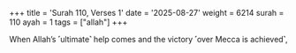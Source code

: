 +++
title = 'Surah 110, Verses 1'
date = '2025-08-27'
weight = 6214
surah = 110
ayah = 1
tags = ["allah"]
+++

When Allah’s ˹ultimate˺ help comes and the victory ˹over Mecca is achieved˺,